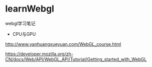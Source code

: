 # learnWebgl
webgl学习笔记


- CPU与GPU




http://www.yanhuangxueyuan.com/WebGL_course.html

https://developer.mozilla.org/zh-CN/docs/Web/API/WebGL_API/Tutorial/Getting_started_with_WebGL